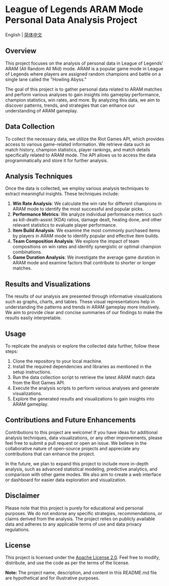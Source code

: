 # League of Legends ARAM Mode Personal Data Analysis Project


English | [简体中文](./README.md)

## Overview
This project focuses on the analysis of personal data in League of Legends' ARAM (All Random All Mid) mode. ARAM is a popular game mode in League of Legends where players are assigned random champions and battle on a single lane called the "Howling Abyss."

The goal of this project is to gather personal data related to ARAM matches and perform various analyses to gain insights into gameplay performance, champion statistics, win rates, and more. By analyzing this data, we aim to discover patterns, trends, and strategies that can enhance our understanding of ARAM gameplay.

## Data Collection
To collect the necessary data, we utilize the Riot Games API, which provides access to various game-related information. We retrieve data such as match history, champion statistics, player rankings, and match details specifically related to ARAM mode. The API allows us to access the data programmatically and store it for further analysis.

## Analysis Techniques
Once the data is collected, we employ various analysis techniques to extract meaningful insights. These techniques include:

1. **Win Rate Analysis**: We calculate the win rate for different champions in ARAM mode to identify the most successful and popular picks.
2. **Performance Metrics**: We analyze individual performance metrics such as kill-death-assist (KDA) ratios, damage dealt, healing done, and other relevant statistics to evaluate player performance.
3. **Item Build Analysis**: We examine the most commonly purchased items by players in ARAM mode to identify popular and effective item builds.
4. **Team Composition Analysis**: We explore the impact of team compositions on win rates and identify synergistic or optimal champion combinations.
5. **Game Duration Analysis**: We investigate the average game duration in ARAM mode and examine factors that contribute to shorter or longer matches.

## Results and Visualizations
The results of our analysis are presented through informative visualizations such as graphs, charts, and tables. These visual representations help in understanding the patterns and trends in ARAM gameplay more intuitively. We aim to provide clear and concise summaries of our findings to make the results easily interpretable.

## Usage
To replicate the analysis or explore the collected data further, follow these steps:

1. Clone the repository to your local machine.
2. Install the required dependencies and libraries as mentioned in the setup instructions.
3. Run the data collection script to retrieve the latest ARAM match data from the Riot Games API.
4. Execute the analysis scripts to perform various analyses and generate visualizations.
5. Explore the generated results and visualizations to gain insights into ARAM gameplay.

## Contributions and Future Enhancements
Contributions to this project are welcome! If you have ideas for additional analysis techniques, data visualizations, or any other improvements, please feel free to submit a pull request or open an issue. We believe in the collaborative nature of open-source projects and appreciate any contributions that can enhance the project.

In the future, we plan to expand this project to include more in-depth analysis, such as advanced statistical modeling, predictive analytics, and comparison with other game modes. We also aim to create a web interface or dashboard for easier data exploration and visualization.

## Disclaimer
Please note that this project is purely for educational and personal purposes. We do not endorse any specific strategies, recommendations, or claims derived from the analysis. The project relies on publicly available data and adheres to any applicable terms of use and data privacy regulations.

## License
This project is licensed under the [Apache License 2.0](https://www.apache.org/licenses/LICENSE-2.0). Feel free to modify, distribute, and use the code as per the terms of the license.

**Note:** The project name, description, and content in this README.md file are hypothetical and for illustrative purposes.